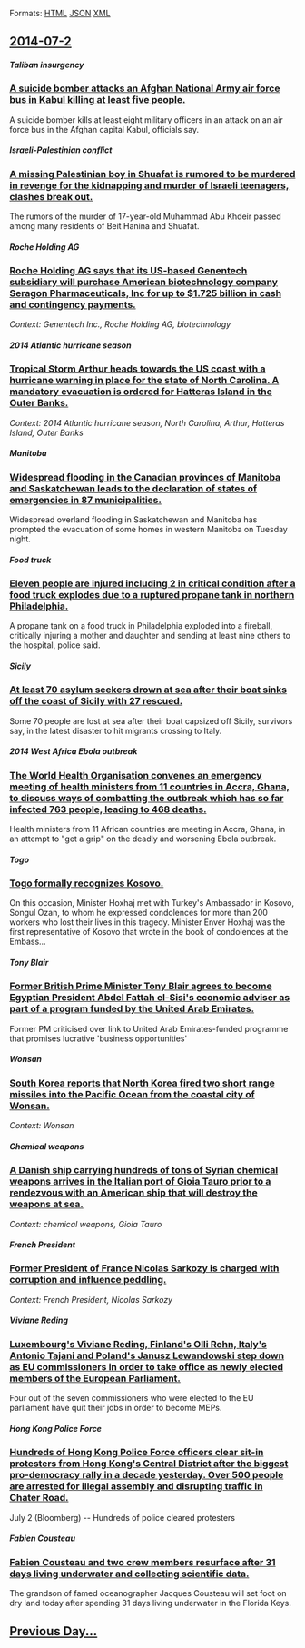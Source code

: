 
Formats: [HTML](2014/07/2/index.html)  [JSON](2014/07/2/index.json)  [XML](2014/07/2/index.xml)  

## [2014-07-2](/news/2014/07/2/index.md)

##### Taliban insurgency
### [A suicide bomber attacks an Afghan National Army air force bus in Kabul killing at least five people. ](/news/2014/07/2/a-suicide-bomber-attacks-an-afghan-national-army-air-force-bus-in-kabul-killing-at-least-five-people.md)
A suicide bomber kills at least eight military officers in an attack on an air force bus in the Afghan capital Kabul, officials say.

##### Israeli-Palestinian conflict
### [A missing Palestinian boy in Shuafat is rumored to be murdered in revenge for the kidnapping and murder of Israeli teenagers, clashes break out. ](/news/2014/07/2/a-missing-palestinian-boy-in-shuafat-is-rumored-to-be-murdered-in-revenge-for-the-kidnapping-and-murder-of-israeli-teenagers-clashes-break.md)
The rumors of the murder of 17-year-old Muhammad Abu Khdeir passed among many residents of Beit Hanina and Shuafat.

##### Roche Holding AG
### [Roche Holding AG says that its US-based Genentech subsidiary will purchase American biotechnology company Seragon Pharmaceuticals, Inc for up to $1.725 billion in cash and contingency payments. ](/news/2014/07/2/roche-holding-ag-says-that-its-us-based-genentech-subsidiary-will-purchase-american-biotechnology-company-seragon-pharmaceuticals-inc-for-u.md)
_Context: Genentech Inc., Roche Holding AG, biotechnology_

##### 2014 Atlantic hurricane season
### [Tropical Storm Arthur heads towards the US coast with a hurricane warning in place for the state of North Carolina. A mandatory evacuation is ordered for Hatteras Island in the Outer Banks. ](/news/2014/07/2/tropical-storm-arthur-heads-towards-the-us-coast-with-a-hurricane-warning-in-place-for-the-state-of-north-carolina-a-mandatory-evacuation-i.md)
_Context: 2014 Atlantic hurricane season, North Carolina, Arthur, Hatteras Island, Outer Banks_

##### Manitoba
### [Widespread flooding in the Canadian provinces of Manitoba and Saskatchewan leads to the declaration of states of emergencies in 87 municipalities. ](/news/2014/07/2/widespread-flooding-in-the-canadian-provinces-of-manitoba-and-saskatchewan-leads-to-the-declaration-of-states-of-emergencies-in-87-municipal.md)
Widespread overland flooding in Saskatchewan and Manitoba has prompted the evacuation of some homes in western Manitoba on Tuesday night.

##### Food truck
### [Eleven people are injured including 2 in critical condition after a food truck explodes due to a ruptured propane tank in northern Philadelphia. ](/news/2014/07/2/eleven-people-are-injured-including-2-in-critical-condition-after-a-food-truck-explodes-due-to-a-ruptured-propane-tank-in-northern-philadelp.md)
A propane tank on a food truck in Philadelphia exploded into a fireball, critically injuring a mother and daughter and sending at least nine others to the hospital, police said.

##### Sicily
### [At least 70 asylum seekers drown at sea after their boat sinks off the coast of Sicily with 27 rescued. ](/news/2014/07/2/at-least-70-asylum-seekers-drown-at-sea-after-their-boat-sinks-off-the-coast-of-sicily-with-27-rescued.md)
Some 70 people are lost at sea after their boat capsized off Sicily, survivors say, in the latest disaster to hit migrants crossing to Italy.

##### 2014 West Africa Ebola outbreak
### [The World Health Organisation convenes an emergency meeting of health ministers from 11 countries in Accra, Ghana, to discuss ways of combatting the outbreak which has so far infected 763 people, leading to 468 deaths. ](/news/2014/07/2/the-world-health-organisation-convenes-an-emergency-meeting-of-health-ministers-from-11-countries-in-accra-ghana-to-discuss-ways-of-combat.md)
Health ministers from 11 African countries are meeting in Accra, Ghana, in an attempt to &quot;get a grip&quot; on the deadly and worsening Ebola outbreak.

##### Togo
### [Togo formally recognizes Kosovo. ](/news/2014/07/2/togo-formally-recognizes-kosovo.md)
On this occasion, Minister Hoxhaj met with Turkey&#39;s Ambassador in Kosovo, Songul Ozan, to whom he expressed condolences for more than 200 workers who lost their lives in this tragedy. Minister Enver Hoxhaj was the first representative of Kosovo that wrote in the book of condolences at the Embass...

##### Tony Blair
### [Former British Prime Minister Tony Blair agrees to become Egyptian President Abdel Fattah el-Sisi's economic adviser as part of a program funded by the United Arab Emirates. ](/news/2014/07/2/former-british-prime-minister-tony-blair-agrees-to-become-egyptian-president-abdel-fattah-el-sisi-s-economic-adviser-as-part-of-a-program-fu.md)
Former PM criticised over link to United Arab Emirates-funded programme that promises lucrative &#x27;business opportunities&#x27;

##### Wonsan
### [South Korea reports that North Korea fired two short range missiles into the Pacific Ocean from the coastal city of Wonsan. ](/news/2014/07/2/south-korea-reports-that-north-korea-fired-two-short-range-missiles-into-the-pacific-ocean-from-the-coastal-city-of-wonsan.md)
_Context: Wonsan_

##### Chemical weapons
### [A Danish ship carrying hundreds of tons of Syrian chemical weapons arrives in the Italian port of Gioia Tauro prior to a rendezvous with an American ship that will destroy the weapons at sea. ](/news/2014/07/2/a-danish-ship-carrying-hundreds-of-tons-of-syrian-chemical-weapons-arrives-in-the-italian-port-of-gioia-tauro-prior-to-a-rendezvous-with-an.md)
_Context: chemical weapons, Gioia Tauro_

##### French President
### [Former President of France Nicolas Sarkozy is charged with corruption and influence peddling. ](/news/2014/07/2/former-president-of-france-nicolas-sarkozy-is-charged-with-corruption-and-influence-peddling.md)
_Context: French President, Nicolas Sarkozy_

##### Viviane Reding
### [Luxembourg's Viviane Reding, Finland's Olli Rehn, Italy's Antonio Tajani and Poland's Janusz Lewandowski step down as EU commissioners in order to take office as newly elected members of the European Parliament. ](/news/2014/07/2/luxembourg-s-viviane-reding-finland-s-olli-rehn-italy-s-antonio-tajani-and-poland-s-janusz-lewandowski-step-down-as-eu-commissioners-in-or.md)
Four out of the seven commissioners who were elected to the EU parliament have quit their jobs in order to become MEPs.

##### Hong Kong Police Force
### [Hundreds of Hong Kong Police Force officers clear sit-in protesters from Hong Kong's Central District after the biggest pro-democracy rally in a decade yesterday. Over 500 people are arrested for illegal assembly and disrupting traffic in Chater Road. ](/news/2014/07/2/hundreds-of-hong-kong-police-force-officers-clear-sit-in-protesters-from-hong-kong-s-central-district-after-the-biggest-pro-democracy-rally.md)
July 2 (Bloomberg) -- Hundreds of police cleared protesters

##### Fabien Cousteau
### [Fabien Cousteau and two crew members resurface after 31 days living underwater and collecting scientific data. ](/news/2014/07/2/fabien-cousteau-and-two-crew-members-resurface-after-31-days-living-underwater-and-collecting-scientific-data.md)
The grandson of famed oceanographer Jacques Cousteau will set foot on dry land today after spending 31 days living underwater in the Florida Keys.

## [Previous Day...](/news/2014/07/1/index.md)

